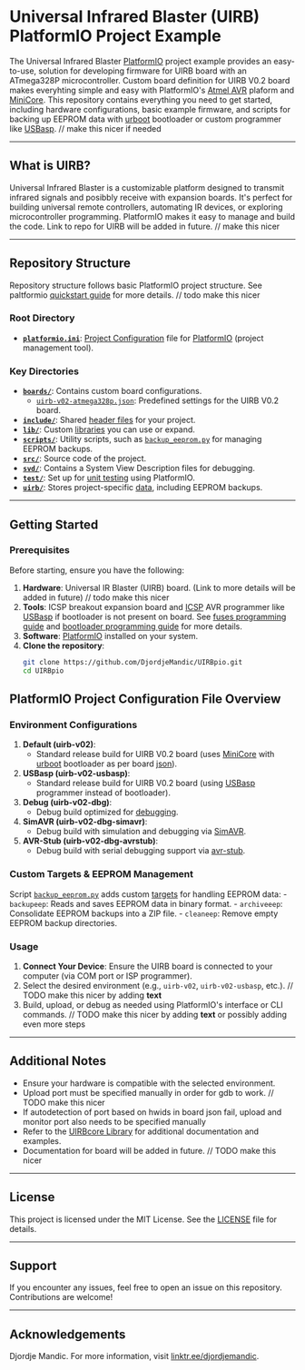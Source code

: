 # Universal Infrared Blaster (UIRB) PlatformIO Project Example

The Universal Infrared Blaster [PlatformIO](https://platformio.org/) project example provides an easy-to-use, solution for developing firmware for UIRB board with an ATmega328P microcontroller. Custom board definition for UIRB V0.2 board makes everyhting simple and easy with PlatformIO's [Atmel AVR](https://docs.platformio.org/en/latest/platforms/atmelavr.html) plaform and [MiniCore](https://github.com/MCUdude/MiniCore/blob/master/PlatformIO.md). This repository contains everything you need to get started, including hardware configurations, basic example firmware, and scripts for backing up EEPROM data with [urboot](https://github.com/stefanrueger/urboot) bootloader or custom programmer like [USBasp](https://www.fischl.de/usbasp/). // make this nicer if needed

---

## What is UIRB?

Universal Infrared Blaster is a customizable platform designed to transmit infrared signals and posibbly receive with expansion boards. It's perfect for building universal remote controllers, automating IR devices, or exploring microcontroller programming. PlatformIO makes it easy to manage and build the code. Link to repo for UIRB will be added in future. // make this nicer

---

## Repository Structure

Repository structure follows basic PlatformIO project structure. See paltformio [quickstart guide](https://docs.platformio.org/en/latest/core/quickstart.html) for more details. // todo make this nicer

### Root Directory
- **[`platformio.ini`](./platformio.ini)**: [Project Configuration](https://docs.platformio.org/en/latest/projectconf/index.html#projectconf) file for [PlatformIO](https://platformio.org/) (project management tool).

### Key Directories

- **[`boards/`](./boards/)**: Contains custom board configurations.
  - [`uirb-v02-atmega328p.json`](./boards/uirb-v02-atmega328p.json): Predefined settings for the UIRB V0.2 board.
- **[`include/`](./include/)**: Shared [header files](./include/README) for your project.
- **[`lib/`](./lib/)**: Custom [libraries](./lib/README) you can use or expand.
- **[`scripts/`](./scripts/)**: Utility scripts, such as [`backup_eeprom.py`](./scripts/pio/backup_eeprom.py) for managing EEPROM backups.
- **[`src/`](./src/)**: Source code of the project. 
- **[`svd/`](./svd/)**: Contains a System View Description files for debugging.
- **[`test/`](./test/)**: Set up for [unit testing](./test/README) using PlatformIO.
- **[`uirb/`](./uirb/)**: Stores project-specific [data](./uirb/README.md), including EEPROM backups.

---

## Getting Started

### Prerequisites

Before starting, ensure you have the following:

1. **Hardware**: Universal IR Blaster (UIRB) board. (Link to more details will be added in future) // todo make this nicer
3. **Tools**: ICSP breakout expansion board and [ICSP](https://en.wikipedia.org/wiki/In-system_programming) AVR programmer like [USBasp](https://www.fischl.de/usbasp/) if bootloader is not present on board. See [fuses programming guide](https://docs.platformio.org/en/latest/platforms/atmelavr.html#fuses-programming) and [bootloader programming guide](https://docs.platformio.org/en/latest/platforms/atmelavr.html#bootloader-programming) for more details.
2. **Software**: [PlatformIO](https://platformio.org/) installed on your system.
4. **Clone the repository**:
   ```bash
   git clone https://github.com/DjordjeMandic/UIRBpio.git
   cd UIRBpio
   ```

## PlatformIO Project Configuration File Overview

### Environment Configurations
1. **Default (uirb-v02)**:
   - Standard release build for UIRB V0.2 board (uses [MiniCore](https://github.com/MCUdude/MiniCore/blob/master/PlatformIO.md) with [urboot](https://github.com/stefanrueger/urboot) bootloader as per board [json](./boards/uirb-v02-atmega328p.json)).
2. **USBasp (uirb-v02-usbasp)**:
   - Standard release build for UIRB V0.2 board (using [USBasp](https://www.fischl.de/usbasp/) programmer instead of bootloader).
3. **Debug (uirb-v02-dbg)**:
   - Debug build optimized for [debugging](https://docs.platformio.org/en/latest/plus/debugging.html).
4. **SimAVR (uirb-v02-dbg-simavr)**:
   - Debug build with simulation and debugging via [SimAVR](https://docs.platformio.org/en/latest/plus/debug-tools/simavr.html#debugging-tool-simavr).
5. **AVR-Stub (uirb-v02-dbg-avrstub)**:
   - Debug build with serial debugging support via [avr-stub](https://docs.platformio.org/en/latest/plus/debug-tools/avr-stub.html#debugging-tool-avr-stub).

### Custom Targets & EEPROM Management

Script [`backup_eeprom.py`](./scripts/pio/backup_eeprom.py) adds custom [targets](https://docs.platformio.org/en/latest/projectconf/sections/env/options/build/targets.html) for handling EEPROM data:
    - `backupeep`: Reads and saves EEPROM data in binary format.
    - `archiveeep`: Consolidate EEPROM backups into a ZIP file.
    - `cleaneep`: Remove empty EEPROM backup directories.

### Usage

1. **Connect Your Device**: Ensure the UIRB board is connected to your computer (via COM port or ISP programmer).
2. Select the desired environment (e.g., `uirb-v02`, `uirb-v02-usbasp`, etc.).  // TODO make this nicer by adding **text**
3. Build, upload, or debug as needed using PlatformIO's interface or CLI commands. // TODO make this nicer by adding **text** or possibly adding even more steps

---

## Additional Notes
- Ensure your hardware is compatible with the selected environment.
- Upload port must be specified manually in order for gdb to work. // TODO make this nicer
- If autodetection of port based on hwids in board json fail, upload and monitor port also needs to be specified manually
- Refer to the [UIRBcore Library](https://github.com/DjordjeMandic/UIRBcorelib) for additional documentation and examples.
- Documentation for board will be added in future.  // TODO make this nicer

---

## License

This project is licensed under the MIT License. See the [LICENSE](./LICENSE) file for details.

---

## Support

If you encounter any issues, feel free to open an issue on this repository. Contributions are welcome!

---

## Acknowledgements

Djordje Mandic. For more information, visit [linktr.ee/djordjemandic](https://linktr.ee/djordjemandic).
